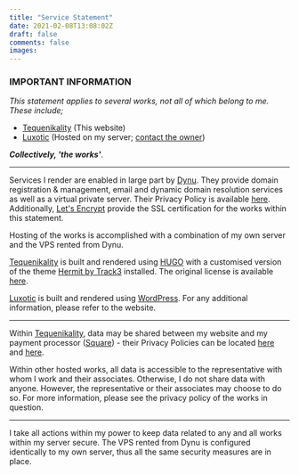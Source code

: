 ```yaml
---
title: "Service Statement"
date: 2021-02-08T13:08:02Z
draft: false
comments: false
images:
---
```


### IMPORTANT INFORMATION

*This statement applies to several works, not all of which belong to me. These include;*

- [Tequenikality](/) (This website)
- [Luxotic](luxoticlingerieandswimwear.com) (Hosted on my server; [contact the owner](mailto:info@luxoticlingerieandswimwear.com))

**_Collectively, 'the works'_**.

---

Services I render are enabled in large part by [Dynu](https://dynu.com). They provide domain registration & management, email and dynamic domain resolution services as well as a virtual private server. Their Privacy Policy is available [here](https://www.dynu.com/en-US/Legal/PrivacyPolicy). Additionally, [Let's Encrypt](https://letsencrypt.org/) provide the SSL certification for the works within this statement.

Hosting of the works is accomplished with a combination of my own server and the VPS rented from Dynu.

[Tequenikality](https://tequenikality.net) is built and rendered using [HUGO](https://gohugo.io) with a customised version of the theme [Hermit by Track3](https://github.com/Track3/hermit) installed. The original license is available [here](/Hermit.LICENSE).

[Luxotic](https://luxoticlingerieandswimwear.com) is built and rendered using [WordPress](https://wordpress.org). For any additional information, please refer to the website.

---

Within [Tequenikality](https://tequenikality.net), data may be shared between my website and my payment processor ([Square](https://squareup.com)) - their Privacy Policies can be located [here](https://squareup.com/gb/en/legal/general/privacy) and [here](https://squareup.com/gb/legal/privacy-no-account).

Within other hosted works, all data is accessible to the representative with whom I work and their associates. Otherwise, I do not share data with anyone. However, the representative or their associates may choose to do so. For more information, please see the privacy policy of the works in question.

---

I take all actions within my power to keep data related to any and all works within my server secure. The VPS rented from Dynu is configured identically to my own server, thus all the same security measures are in place.